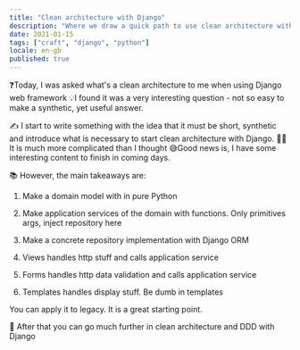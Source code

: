 ```yaml
---
title: "Clean architecture with Django"
description: "Where we draw a quick path to use clean architecture with Django framework"
date: 2021-01-15
tags: ["craft", "django", "python"]
locale: en-gb
published: true
---
```



❓Today, I was asked what's a clean architecture to me when using Django web framework
💡I found it was a very interesting question - not so easy to make a synthetic, yet useful answer.


✍️ I start to write something with the idea that it must be short, synthetic and introduce what is necessary to start clean architecture with Django.
🤦‍♂️ It is much more complicated than I thought
😅Good news is, I have some interesting content to finish in coming days.


📚 However, the main takeaways are:

1. Make a domain model with in pure Python
2. Make application services of the domain with functions. Only primitives args, inject repository here
3. Make a concrete repository implementation with Django ORM

5. Views handles http stuff and calls application service
6. Forms handles http data validation and calls application service
7. Templates handles display stuff. Be dumb in templates

You can apply it to legacy. It is a great starting point.

🚀 After that you can go much further in clean architecture and DDD with Django 